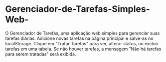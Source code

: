 # Gerenciador-de-Tarefas-Simples-Web-
O Gerenciador de Tarefas, uma aplicação web simples para gerenciar suas tarefas diárias. Adicione novas tarefas na página principal e salve-as no localStorage. Clique em "Tratar Tarefas" para ver, alterar status, ou excluir tarefas em uma tabela. Se não houver tarefas, a mensagem "Não há tarefas para serem tratadas" será exibida.
